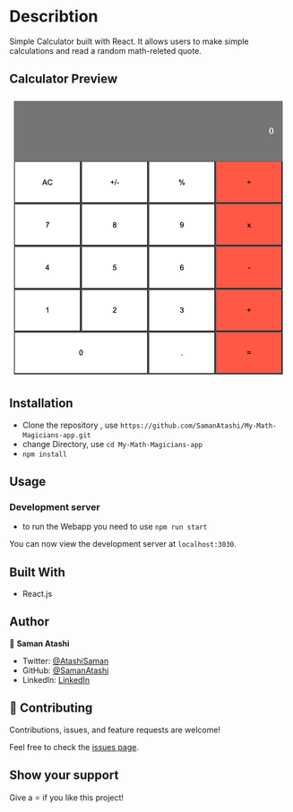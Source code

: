 # Describtion

Simple Calculator built with React. It allows users to make simple calculations and read a random math-releted quote.

## Calculator Preview
![](./calculator.png)

## Installation

- Clone the repository , use  `https://github.com/SamanAtashi/My-Math-Magicians-app.git` 
- change Directory, use `cd My-Math-Magicians-app`
- `npm install`

## Usage

### Development server
- to run the Webapp you need to use `npm run start`

You can now view the development server at `localhost:3030`.


## Built With

- React.js


## Author

👤 **Saman Atashi**

- Twitter: [@AtashiSaman](https://twitter.com/AtashiSaman)
- GitHub: [@SamanAtashi](https://github.com/SamanAtashi)
- LinkedIn: [LinkedIn](https://www.linkedin.com/in/saman-atashi-9539911b0)

## 🤝 Contributing

Contributions, issues, and feature requests are welcome!

Feel free to check the [issues page](https://github.com/SamanAtashi/My-Math-Magicians-app/issues).

## Show your support

Give a ⭐️ if you like this project!
